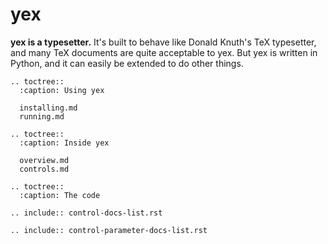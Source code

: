 yex
===

**yex is a typesetter.** It's built to behave like Donald Knuth's TeX typesetter,
and many TeX documents are quite acceptable to yex. But yex is written in
Python, and it can easily be extended to do other things.

```{eval-rst}
.. toctree::
  :caption: Using yex

  installing.md
  running.md

.. toctree::
  :caption: Inside yex

  overview.md
  controls.md

.. toctree::
  :caption: The code

.. include:: control-docs-list.rst

.. include:: control-parameter-docs-list.rst

```
